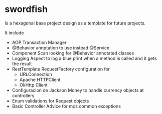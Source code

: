 # swordfish
Is a hexagonal base project design as a template for future projects.


It include
- AOP Transaction Manager
- @Behavior annptation to use instead @Service
- Component Scan looking for @Behavior annotated classes
- Logging Aspect to log a blue print when a method is called and it gets the result
- RestTemplate RequestFactory configuration for
  - URLConnection
  - Apache HTTPClient
  - OkHttp Client
- Configuracion de Jackson Money to handle currency objects at controllers
- Enum validations for Request objects 
- Basic Controller Advice for mos common exceptions
